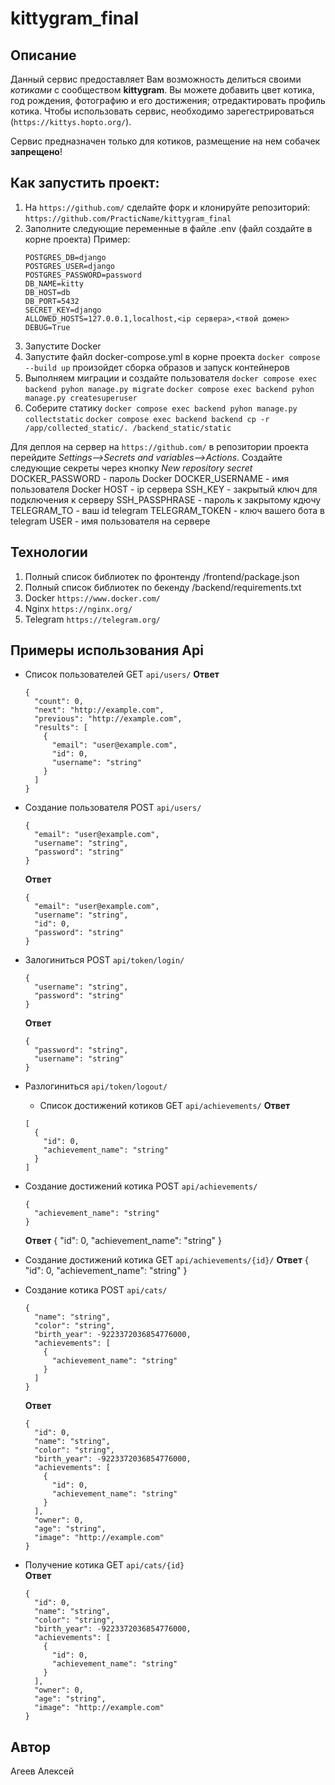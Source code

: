 # kittygram_final
## Описание
  Данный сервис предоставляет Вам возможность делиться своими _котиками_ с сообществом __kittygram__.
  Вы можете добавить цвет котика, год рождения, фотографию и его достижения; отредактировать профиль котика.
  Чтобы использовать сервис, необходимо зарегестрироваться (```https://kittys.hopto.org/```).

Сервис предназначен только для котиков, размещение на нем собачек __запрещено__!

## Как запустить проект:
1. На ```https://github.com/``` сделайте форк и клонируйте репозиторий:
   ```https://github.com/PracticName/kittygram_final```
2. Заполните следующие переменные в файле .env (файл создайте в корне проекта)
   Пример:
   ```
   POSTGRES_DB=django 
   POSTGRES_USER=django
   POSTGRES_PASSWORD=password
   DB_NAME=kitty
   DB_HOST=db
   DB_PORT=5432
   SECRET_KEY=django
   ALLOWED_HOSTS=127.0.0.1,localhost,<ip сервера>,<твой домен>
   DEBUG=True
   ```
4. Запустите Docker
5. Запустите файл docker-compose.yml в корне проекта
   ```docker compose --build up```
   произойдет сборка образов и запуск контейнеров
6. Выполняем миграции и создайте пользователя
   ```docker compose exec backend pyhon manage.py migrate```
   ```docker compose exec backend pyhon manage.py createsuperuser```
7. Соберите статику
   ```docker compose exec backend pyhon manage.py collectstatic```
   ```docker compose exec backend backend cp -r /app/collected_static/. /backend_static/static```

Для деплоя на сервер на ```https://github.com/``` в репозитории проекта перейдите _Settings-->Secrets and variables-->Actions_.
Создайте следующие секреты через кнопку _New repository secret_
DOCKER_PASSWORD - пароль Docker
DOCKER_USERNAME - имя пользователя Docker
HOST - ip сервера
SSH_KEY - закрытый ключ для подключения к серверу
SSH_PASSPHRASE - пароль к закрытому кдючу
TELEGRAM_TO - ваш id telegram
TELEGRAM_TOKEN - ключ вашего бота в telegram
USER - имя пользователя на сервере

## Технологии
1. Полный список библиотек по фронтенду /frontend/package.json
2. Полный список библиотек по бекенду /backend/requirements.txt
3. Docker ```https://www.docker.com/```
4. Nginx ```https://nginx.org/```
5. Telegram ```https://telegram.org/```

## Примеры использования Api
- Список пользователей
  GET ```api/users/``` 
  **Ответ**
  ```
  {
    "count": 0,
    "next": "http://example.com",
    "previous": "http://example.com",
    "results": [
      {
        "email": "user@example.com",
        "id": 0,
        "username": "string"
      }
    ] 
  }
  ```

- Создание пользователя
  POST ```api/users/```
  ```
  {
    "email": "user@example.com",
    "username": "string",
    "password": "string"
  }
  ```
  **Ответ**
  ```
  {
    "email": "user@example.com",
    "username": "string",
    "id": 0,
    "password": "string"
  }
  ```
- Залогиниться
  POST ```api/token/login/```
  ```
  {
    "username": "string",
    "password": "string"
  }
  ```
  **Ответ**
  ```
  {
    "password": "string",
    "username": "string"
  }
  ```
- Разлогиниться
  ```api/token/logout/```  
  - Список достижений котиков
  GET ```api/achievements/```
  **Ответ**
  ```  
  [
    {
      "id": 0,
      "achievement_name": "string"
    }
  ]
  ```
- Создание достижений котика
  POST ```api/achievements/```  
  ```  
  {
    "achievement_name": "string"
  }
  ```
  **Ответ**
  {
    "id": 0,
    "achievement_name": "string"
  }
- Создание достижений котика
  GET ```api/achievements/{id}/``` 
  **Ответ**
  {
    "id": 0,
    "achievement_name": "string"
  }
- Создание котика
  POST ```api/cats/```  
  ```  
  {
    "name": "string",
    "color": "string",
    "birth_year": -9223372036854776000,
    "achievements": [
      {
        "achievement_name": "string"
      }
    ]
  }
  ```
  **Ответ**
  ```
  {
    "id": 0,
    "name": "string",
    "color": "string",
    "birth_year": -9223372036854776000,
    "achievements": [
      {
        "id": 0,
        "achievement_name": "string"
      }
    ],
    "owner": 0,
    "age": "string",
    "image": "http://example.com"
  }
  ```
- Получение котика
  GET ```api/cats/{id}```    
  **Ответ**
  ```
  {
    "id": 0,
    "name": "string",
    "color": "string",
    "birth_year": -9223372036854776000,
    "achievements": [
      {
        "id": 0,
        "achievement_name": "string"
      }
    ],
    "owner": 0,
    "age": "string",
    "image": "http://example.com"
  }
  ```

## Автор
  Агеев Алексей
